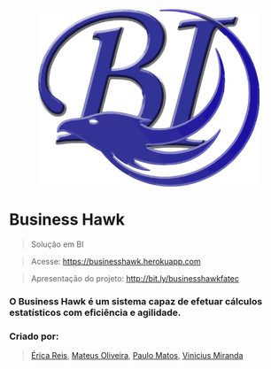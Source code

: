 <p align="center">
    <img src="app/public/imagens/logo.png" width="400">
</p>

# Business Hawk

> Solução em BI
 
> Acesse: https://businesshawk.herokuapp.com

> Apresentação do projeto: http://bit.ly/businesshawkfatec

### O Business Hawk é um sistema capaz de efetuar cálculos estatísticos com eficiência e agilidade.

### Criado por:

> [Érica Reis](https://github.com/EricaReis), [Mateus Oliveira](https://github.com/mateus9785), [Paulo Matos](https://github.com/paulo-matos), [Vinicius Miranda](https://github.com/vinicius-m-cintra)
